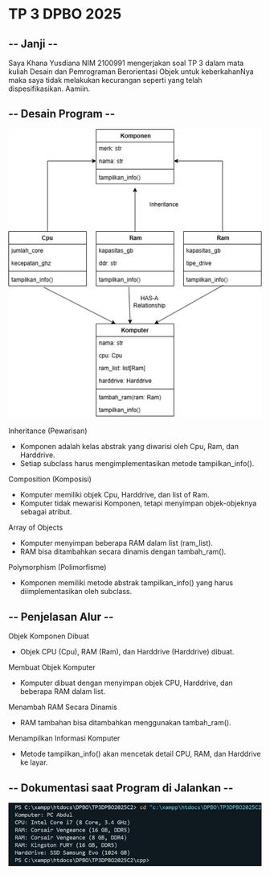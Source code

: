 # TP 3 DPBO 2025

## -- Janji --

Saya Khana Yusdiana NIM 2100991 mengerjakan soal TP 3 dalam mata kuliah Desain dan Pemrograman Berorientasi Objek untuk keberkahanNya maka saya tidak melakukan kecurangan seperti yang telah dispesifikasikan. Aamiin.

## -- Desain Program --

![1](https://github.com/marimoo0/TP3DPBO2025C2/blob/b771bf7f0386a033af2d7a2859cfa10857ec1eda/TP3.jpg)

Inheritance (Pewarisan)

- Komponen adalah kelas abstrak yang diwarisi oleh Cpu, Ram, dan Harddrive.
- Setiap subclass harus mengimplementasikan metode tampilkan_info().

Composition (Komposisi)

- Komputer memiliki objek Cpu, Harddrive, dan list of Ram.
- Komputer tidak mewarisi Komponen, tetapi menyimpan objek-objeknya sebagai atribut.

Array of Objects

- Komputer menyimpan beberapa RAM dalam list (ram_list).
- RAM bisa ditambahkan secara dinamis dengan tambah_ram().

Polymorphism (Polimorfisme)

- Komponen memiliki metode abstrak tampilkan_info() yang harus diimplementasikan oleh subclass.

## -- Penjelasan Alur --

Objek Komponen Dibuat

- Objek CPU (Cpu), RAM (Ram), dan Harddrive (Harddrive) dibuat.

Membuat Objek Komputer

- Komputer dibuat dengan menyimpan objek CPU, Harddrive, dan beberapa RAM dalam list.

Menambah RAM Secara Dinamis

- RAM tambahan bisa ditambahkan menggunakan tambah_ram().

Menampilkan Informasi Komputer

- Metode tampilkan_info() akan mencetak detail CPU, RAM, dan Harddrive ke layar.

## -- Dokumentasi saat Program di Jalankan --

![1](https://github.com/marimoo0/TP3DPBO2025C2/blob/e1a3fba3b7a09e21f6561fdbcd2312bd02acb001/Hasil.png)
